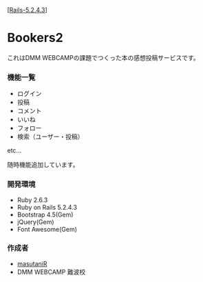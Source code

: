 [[Rails-5.2.4.3](https://img.shields.io/badge/Rails-5.2.4.3-orange)]
# Bookers2

これはDMM WEBCAMPの課題でつくった本の感想投稿サービスです。

### 機能一覧

* ログイン
* 投稿
* コメント
* いいね
* フォロー
* 検索（ユーザー・投稿）

etc...

随時機能追加しています。


### 開発環境

* Ruby 2.6.3
* Ruby on Rails 5.2.4.3
* Bootstrap 4.5(Gem)
* jQuery(Gem)
* Font Awesome(Gem)

### 作成者

* [masutaniR](https://github.com/masutaniR "masutaniR")
* DMM WEBCAMP 難波校
